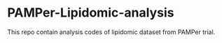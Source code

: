 # PAMPer-Lipidomic-analysis
This repo contain analysis codes of lipidomic dataset from PAMPer trial.
